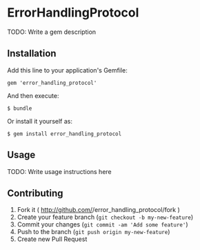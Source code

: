 # ErrorHandlingProtocol

TODO: Write a gem description

## Installation

Add this line to your application's Gemfile:

    gem 'error_handling_protocol'

And then execute:

    $ bundle

Or install it yourself as:

    $ gem install error_handling_protocol

## Usage

TODO: Write usage instructions here

## Contributing

1. Fork it ( http://github.com/<my-github-username>/error_handling_protocol/fork )
2. Create your feature branch (`git checkout -b my-new-feature`)
3. Commit your changes (`git commit -am 'Add some feature'`)
4. Push to the branch (`git push origin my-new-feature`)
5. Create new Pull Request
